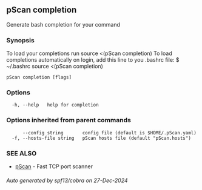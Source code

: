 ## pScan completion

Generate bash completion for your command

### Synopsis

To load your completions run
	source <(pScan completion)
	To load completions automatically on login, add this line to you .bashrc file:
	$ ~/.bashrc
	source <(pScan completion)
	

```
pScan completion [flags]
```

### Options

```
  -h, --help   help for completion
```

### Options inherited from parent commands

```
      --config string       config file (default is $HOME/.pScan.yaml)
  -f, --hosts-file string   pScan hosts file (default "pScan.hosts")
```

### SEE ALSO

* [pScan](pScan.md)	 - Fast TCP port scanner

###### Auto generated by spf13/cobra on 27-Dec-2024
